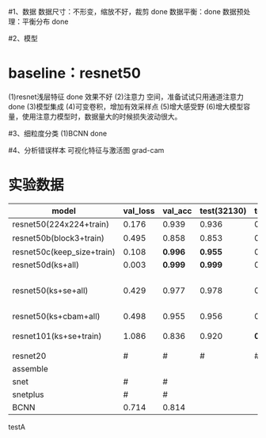 
#1、数据
数据尺寸：不形变，缩放不好，裁剪 done
数据平衡：done
数据预处理：平衡分布 done

#2、模型
# baseline：resnet50
(1)resnet浅层特征 done 效果不好
(2)注意力 空间，准备试试只用通道注意力 done 
(3)模型集成 
(4)可变卷积，增加有效采样点
(5)增大感受野
(6)增大模型容量，使用注意力模型时，数据量大的时候损失波动很大。

#3、细粒度分类
(1)BCNN done

#4、分析错误样本
可视化特征与激活图 grad-cam


# 实验数据

| model | val_loss | val_acc | test(32130) | testA(3257) | testB(200) | testC(56) | description |
| --- | --- | --- | --- | --- | --- | --- | --- |
| resnet50(224x224+train) | 0.176 | 0.939 | 0.936 | 0.863 | 0.705 | 0.893 | baseline |
| resnet50b(block3+train) | 0.495 | 0.858 | 0.853 | 0.202 | 0.304 | **0.964** | 偶然性 |
| resnet50c(keep_size+train) | 0.108 | **0.996** | **0.955** | 0.884 | 0.580 | **0.964** | # |
| resnet50d(ks+all) | 0.003 | **0.999** | **0.999** | 0.798 | 0.515 | **0.946** |
| resnet50(ks+se+all) | 0.429 | 0.977 | 0.978 | 0.658 | 0.302 | 0.607 | 泛化性能差,没有学到通用特征 |
| resnet50(ks+cbam+all) | 0.498 | 0.955 | 0.956 | 0.460 | 0.385 | 0.625 |
| resnet101(ks+se+train) | 1.086 | 0.836 | 0.920 | **0.830** | **0.840** | 0.500 | 增大模型容量 |
| resnet20 | # | # | # | # | # | # |
| assemble |
| snet | # | # |
| snetplus | # | # |
| BCNN | 0.714 | 0.814 | 
 
testA

